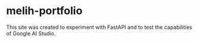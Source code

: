 # melih-portfolio
This site was created to experiment with FastAPI and to test the capabilities of Google AI Studio.
